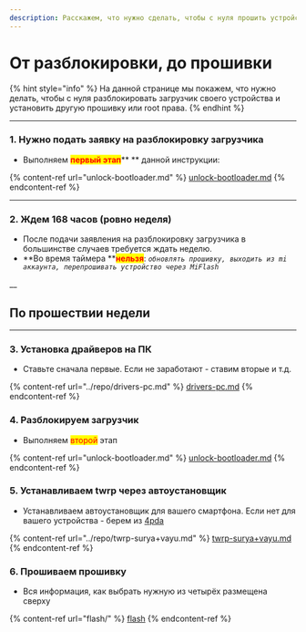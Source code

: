 ```yaml
---
description: Расскажем, что нужно сделать, чтобы с нуля прошить устройство.
---
```


# От разблокировки, до прошивки

{% hint style="info" %}
На данной странице мы покажем, что нужно делать, чтобы с нуля разблокировать загрузчик своего устройства и установить другую прошивку или root права.
{% endhint %}

***

### **1. Нужно подать заявку на разблокировку загрузчика**

* Выполняем <mark style="color:red;">**первый этап**</mark>** ** данной инструкции:

{% content-ref url="unlock-bootloader.md" %}
[unlock-bootloader.md](unlock-bootloader.md)
{% endcontent-ref %}

****

### **2. Ждем 168 часов (ровно неделя)**

* После подачи заявления на разблокировку загрузчика в большинстве случаев требуется ждать неделю.
* **Во время таймера **<mark style="color:red;">**нельзя**</mark>: _`обновлять прошивку, выходить из mi аккаунта, перепрошивать устройство через MiFlash`_

__

## **По прошествии недели**

****

### **3. Установка драйверов на ПК**

* Ставьте сначала первые. Если не заработают - ставим вторые и т.д.

{% content-ref url="../repo/drivers-pc.md" %}
[drivers-pc.md](../repo/drivers-pc.md)
{% endcontent-ref %}



### **4. Разблокируем загрузчик**

* Выполняем <mark style="color:red;">второй</mark> этап

{% content-ref url="unlock-bootloader.md" %}
[unlock-bootloader.md](unlock-bootloader.md)
{% endcontent-ref %}



### **5. Устанавливаем twrp через автоустановщик**

* Устанавливаем автоустановщик для вашего смартфона. Если нет для вашего устройства - берем из [4pda](https://4pda.to)

{% content-ref url="../repo/twrp-surya+vayu.md" %}
[twrp-surya+vayu.md](../repo/twrp-surya+vayu.md)
{% endcontent-ref %}



### **6. Прошиваем прошивку**

* Вся информация, как выбрать нужную из четырёх размещена сверху

{% content-ref url="flash/" %}
[flash](flash/)
{% endcontent-ref %}
